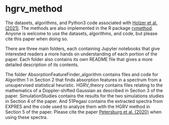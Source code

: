 # hgrv_method
The datasets, algorithms, and Python3 code associated with [Holzer et al. (2021)](https://projecteuclid.org/journals/annals-of-applied-statistics/volume-15/issue-2/A-HermiteGaussian-based-exoplanet-radial-velocity-estimation-method/10.1214/20-AOAS1406.full). The methods are also implemented in the R package [rvmethod](https://CRAN.R-project.org/package=rvmethod). Anyone is welcome to use the datasets, algorithms, and code, but please cite this paper when doing so.

There are three main folders, each containing Jupyter notebooks that give interested readers a more hands on understanding of each portion of the paper. Each folder also contains its own README file that gives a more detailed description of its contents. 

The folder AbsorptionFeatureFinder_algorithm contains files and code for Algorithm 1 in Section 2 that finds absorption features in a spectrum from a unsupervised statistical heuristic. HGRV_theory contains files relating to the mathematics of a Doppler-shifted Gaussian as described in Section 3 of the paper. SimulationStudies contains the results for the two simulations studies in Section 4 of the paper. And 51Pegasi contains the extracted spectra from EXPRES and the code used to analyze them with the HGRV method in Section 5 of the paper. Please cite the paper [Petersburg et al. (2020)](https://arxiv.org/abs/2003.08851) when using these spectra.
